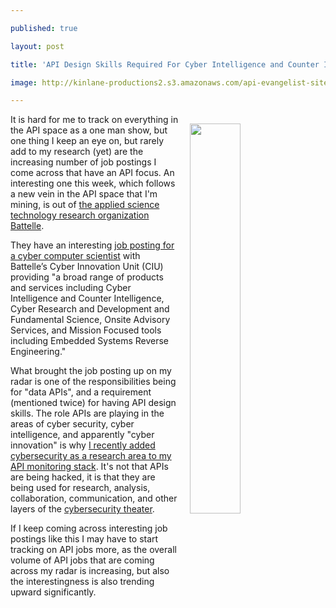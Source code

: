 ---
published: true
layout: post
title: 'API Design Skills Required For Cyber Intelligence and Counter Intelligence'
image: http://kinlane-productions2.s3.amazonaws.com/api-evangelist-site/blog/cyber-innovation-unit.jpg
---

<p><a href="http://www.battelle.org/our-work/national-security/cyber-innovations"><img style="padding: 15px;" src="https://kinlane-productions2.s3.amazonaws.com/api-evangelist-site/blog/cyber-innovation-unit.jpg" alt="" width="40%" align="right" /></a>
<p>It is hard for me to track on everything&nbsp;in the API space as a one man show, but one thing I keep an eye on, but rarely add to my research (yet) are the increasing number of job postings I come across that have an API focus. An interesting one this week, which follows a new vein in the API space that I'm mining, is out of&nbsp;<a href="http://www.battelle.org/careers">the applied science technology research organization Battelle</a>.
<p>They have an interesting <a href="http://jobs.militarytimes.com/jobs/Cyber-Computer-Scientist-II/J3J2PL717Z5R8TS0JMJ">job posting for a cyber computer scientist</a> with Battelle&rsquo;s Cyber Innovation Unit (CIU) providing "a broad range of products and services including Cyber Intelligence and Counter Intelligence, Cyber Research and Development and Fundamental Science, On&shy;site Advisory Services, and Mission Focused tools including Embedded Systems Reverse Engineering."&nbsp;
<p>What brought the job posting up on my radar is one of the responsibilities being for "data APIs", and a requirement (mentioned twice) for having API design skills. The role APIs are playing in the areas of cyber security, cyber intelligence, and apparently "cyber innovation" is why <a href="http://apievangelist.com/2016/08/30/why-i-added-cybersecurity-to-my-api-monitoring-research/">I recently added cybersecurity as a research area to my API monitoring stack</a>. It's not that&nbsp;APIs are being hacked, it is that they are being used for research, analysis, collaboration, communication, and other layers of the <a href="http://cybersecurity.theater">cybersecurity theater</a>.
<p><span>If I keep coming across interesting job postings like this I may have to start tracking on API jobs more, as the overall volume of API jobs that are coming across my radar is increasing, but also the interestingness&nbsp;is also trending upward significantly.&nbsp;</span>
<p><span><br /></span>


